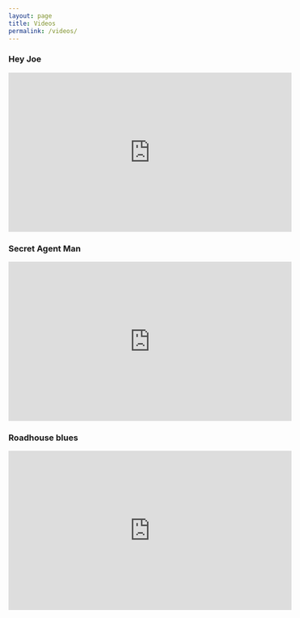 ```yaml
---
layout: page
title: Videos
permalink: /videos/
---
```

### Hey Joe
<iframe width="560" height="315" src="https://www.youtube.com/embed/ZbjBxue_0PQ" frameborder="0" allow="autoplay; encrypted-media" allowfullscreen></iframe>

### Secret Agent Man
<iframe width="560" height="315" src="https://www.youtube.com/embed/2khR2CEEGcU" frameborder="0" allow="autoplay; encrypted-media" allowfullscreen></iframe>

### Roadhouse blues
<iframe width="560" height="315" src="https://www.youtube.com/embed/eDnkzZWdF9w" frameborder="0" allow="autoplay; encrypted-media" allowfullscreen></iframe>
